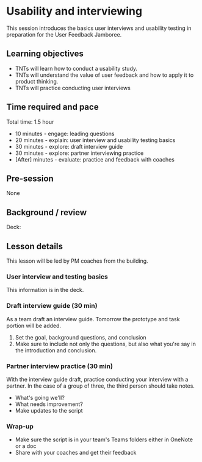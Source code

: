# Usability and interviewing

This session introduces the basics user interviews and usability testing in preparation for the User Feedback Jamboree.

## Learning objectives

* TNTs will learn how to conduct a usability study.
* TNTs will understand the value of user feedback and how to apply it to product thinking.
* TNTs will practice conducting user interviews

## Time required and pace

Total time: 1.5 hour

* 10 minutes - engage: leading questions
* 20 minutes - explain: user interview and usability testing basics
* 30 minutes - explore: draft interview guide
* 30 minutes - explore: partner interviewing practice
* [After] minutes - evaluate: practice and feedback with coaches

## Pre-session

None

## Background / review

Deck:

## Lesson details

This lesson will be led by PM coaches from the building.

### User interview and testing basics

This information is in the deck.

### Draft interview guide (30 min)

As a team draft an interview guide. Tomorrow the prototype and task portion will be added.

1. Set the goal, background questions, and conclusion
2. Make sure to include not only the questions, but also what you're say in the introduction and conclusion.

### Partner interview practice (30 min)

With the interview guide draft, practice conducting your interview with a partner. In the case of a group of three, the third person should take notes.

* What's going we'll?
* What needs improvement?
* Make updates to the script

### Wrap-up

* Make sure the script is in your team's Teams folders either in OneNote or a doc
* Share with your coaches and get their feedback